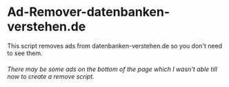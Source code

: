 # Ad-Remover-datenbanken-verstehen.de
This script removes ads from datenbanken-verstehen.de so you don't need to see them.

###### There may be some ads on the bottom of the page which I wasn't able till now to create a remove script.
